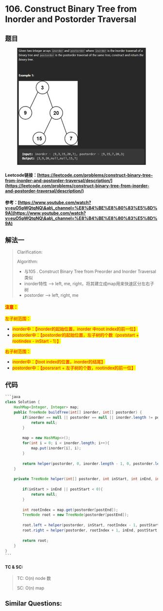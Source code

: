 # 106. Construct Binary Tree from Inorder and Postorder Traversal

## 题目

<figure><img src=".gitbook/assets/image (4).png" alt=""><figcaption></figcaption></figure>

#### Leetcode链接：[https://leetcode.com/problems/construct-binary-tree-from-inorder-and-postorder-traversal/description/](https://leetcode.com/problems/construct-binary-tree-from-inorder-and-postorder-traversal/description/)

#### 参考：[https://www.youtube.com/watch?v=euO5pWQtqNQ\&ab\_channel=%E8%B4%BE%E8%80%83%E5%8D%9A](https://www.youtube.com/watch?v=euO5pWQtqNQ\&ab\_channel=%E8%B4%BE%E8%80%83%E5%8D%9A)

## 解法一

> Clarification:&#x20;
>
> Algorithm:&#x20;
>
> * 与105 . Construct Binary Tree from Preorder and Inorder Traversal类似
> * inorder特性 --> left, me, right，将其建立成map用来快速区分左右子树
> * postorder --> left, right, me

#### <mark style="color:red;">注意：</mark>

<mark style="color:red;">左子树范围：</mark>

* <mark style="color:red;">inorder中：【inorder的起始位置，inorder 中root index的前一位】</mark>&#x20;
* <mark style="color:red;">postorder中：【postorder的起始位置，左子树的个数（poststart + rootindex - inStart - 1）】</mark>

<mark style="color:red;">右子树范围：</mark>

* <mark style="color:red;">inorder中：【toot index的位置，inorder的结尾】</mark>&#x20;
* <mark style="color:red;">postorder中：【posrsrart + 左子树的个数，rootindex的前一位】</mark>

## 代码

````java
```java
class Solution {
    HashMap<Integer, Integer> map;
    public TreeNode buildTree(int[] inorder, int[] postorder) {
        if(inorder == null || postorder == null || inorder.length != postorder.length) {
            return null;
        }

        map = new HashMap<>();
        for(int i = 0; i < inorder.length; i++){
            map.put(inorder[i], i);
        }

        return helper(postorder, 0, inorder.length - 1, 0, postorder.length - 1);
    }

    private TreeNode helper(int[] postorder, int inStart, int inEnd, int postStart, int postEnd){

        if(inStart > inEnd || postStart < 0){
            return null;
        }

        int rootIndex = map.get(postorder[postEnd]);
        TreeNode root = new TreeNode(postorder[postEnd]);

        root.left = helper(postorder, inStart, rootIndex - 1, postStart, postStart + rootIndex - inStart - 1);
        root.right = helper(postorder, rootIndex + 1, inEnd, postStart + rootIndex - inStart, postEnd - 1);

        return root;
    }
}
```
````

#### TC & SC:&#x20;

> TC: O(n) node 数
>
> SC: O(n) map

## **Similar Questions:**&#x20;
